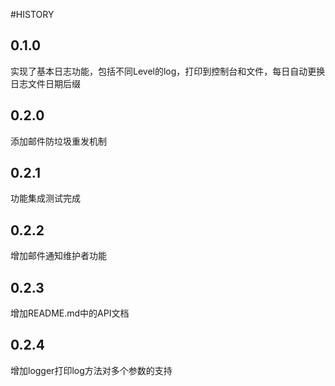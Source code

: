 #HISTORY

## 0.1.0 
实现了基本日志功能，包括不同Level的log，打印到控制台和文件，每日自动更换日志文件日期后缀

## 0.2.0
添加邮件防垃圾重发机制

## 0.2.1
功能集成测试完成

## 0.2.2
增加邮件通知维护者功能

## 0.2.3
增加README.md中的API文档

## 0.2.4
增加logger打印log方法对多个参数的支持